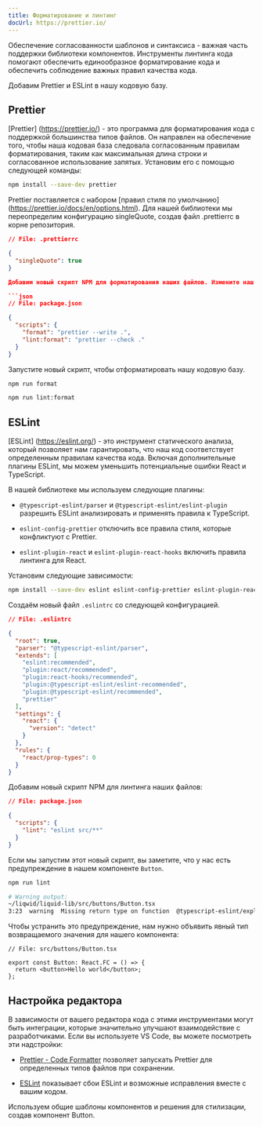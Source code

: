 ```yaml
---
title: Форматирование и линтинг
docUrl: https://prettier.io/
---
```


Обеспечение согласованности шаблонов и синтаксиса - важная часть поддержки библиотеки компонентов. Инструменты линтинга кода помогают обеспечить единообразное форматирование кода и обеспечить соблюдение важных правил качества кода.

Добавим Prettier и ESLint в нашу кодовую базу.

## Prettier

[Prettier] (https://prettier.io/) - это программа для форматирования кода с поддержкой большинства типов файлов. Он направлен на обеспечение того, чтобы наша кодовая база следовала согласованным правилам форматирования, таким как максимальная длина строки и согласованное использование запятых. Установим его с помощью следующей команды:

```bash
npm install --save-dev prettier
```

Prettier поставляется с набором [правил стиля по умолчанию] (https://prettier.io/docs/en/options.html). Для нашей библиотеки мы переопределим конфигурацию singleQuote, создав файл .prettierrc в корне репозитория.

````json
// File: .prettierrc

{
  "singleQuote": true
}

Добавим новый скрипт NPM для форматирования наших файлов. Измените наш файл `package.json`, включив в него новый сценарий` format`:

```json
// File: package.json

{
  "scripts": {
    "format": "prettier --write .",
    "lint:format": "prettier --check ."
  }
}
````

Запустите новый скрипт, чтобы отформатировать нашу кодовую базу.

```bash
npm run format
```

```bash
npm run lint:format
```

## ESLint

[ESLint] (https://eslint.org/) - это инструмент статического анализа, который позволяет нам гарантировать, что наш код соответствует определенным правилам качества кода. Включая дополнительные плагины ESLint, мы можем уменьшить потенциальные ошибки React и TypeScript.

В нашей библиотеке мы используем следующие плагины:

- `@typescript-eslint/parser` и `@typescript-eslint/eslint-plugin` разрешить ESLint анализировать и применять правила к TypeScript.

- `eslint-config-prettier` отключить все правила стиля, которые конфликтуют с Prettier.

- `eslint-plugin-react` и `eslint-plugin-react-hooks` включить правила линтинга для React.

Установим следующие зависимости:

```bash
npm install --save-dev eslint eslint-config-prettier eslint-plugin-react eslint-plugin-react-hooks @typescript-eslint/eslint-plugin @typescript-eslint/parser
```

Создаём новый файл `.eslintrc` со следующей конфигурацией.

```json
// File: .eslintrc

{
  "root": true,
  "parser": "@typescript-eslint/parser",
  "extends": [
    "eslint:recommended",
    "plugin:react/recommended",
    "plugin:react-hooks/recommended",
    "plugin:@typescript-eslint/eslint-recommended",
    "plugin:@typescript-eslint/recommended",
    "prettier"
  ],
  "settings": {
    "react": {
      "version": "detect"
    }
  },
  "rules": {
    "react/prop-types": 0
  }
}
```

Добавим новый скрипт NPM для линтинга наших файлов:

```json
// File: package.json

{
  "scripts": {
    "lint": "eslint src/**"
  }
}
```

Если мы запустим этот новый скрипт, вы заметите, что у нас есть предупреждение в нашем компоненте `Button`.

```bash
npm run lint

# Warning output:
~/liqwid/liquid-lib/src/buttons/Button.tsx
3:23  warning  Missing return type on function  @typescript-eslint/explicit-module-boundary-types
```

Чтобы устранить это предупреждение, нам нужно объявить явный тип возвращаемого значения для нашего компонента:

```tsx
// File: src/buttons/Button.tsx

export const Button: React.FC = () => {
  return <button>Hello world</button>;
};
```

## Настройка редактора

В зависимости от вашего редактора кода с этими инструментами могут быть интеграции, которые значительно улучшают взаимодействие с разработчиками. Если вы используете VS Code, вы можете посмотреть эти надстройки:

- [Prettier - Code Formatter](https://marketplace.visualstudio.com/items?itemName=esbenp.prettier-vscode) позволяет запускать Prettier для определенных типов файлов при сохранении.

- [ESLint](https://marketplace.visualstudio.com/items?itemName=dbaeumer.vscode-eslint) показывает сбои ESLint и возможные исправления вместе с вашим кодом.

Используем общие шаблоны компонентов и решения для стилизации, создав компонент Button.
